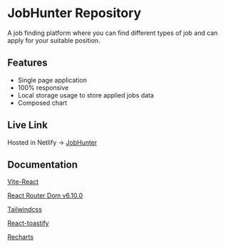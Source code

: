 # JobHunter Repository

A job finding platform where you can find different types of job and can apply for your suitable position.

## Features

- Single page application
- 100% responsive
- Local storage usage to store applied jobs data
- Composed chart

## Live Link

Hosted in Netlify -> [JobHunter](https://job-hunter-sam.netlify.app)

## Documentation

[Vite-React](https://vitejs.dev)

[React Router Dom v6.10.0](https://reactrouter.com/en/main)

[Tailwindcss](https://tailwindcss.com/)

[React-toastify](https://fkhadra.github.io/react-toastify/introduction)

[Recharts](https://recharts.org/en-US/api)
